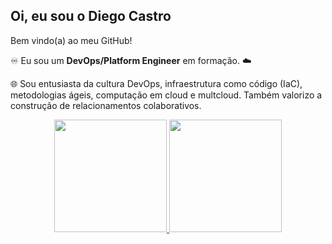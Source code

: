 ## Oi, eu sou o Diego Castro

Bem vindo(a) ao meu GitHub!

♾️ Eu sou um **DevOps/Platform Engineer** em formação. ☁️

🌐 Sou entusiasta da cultura DevOps, infraestrutura como código (IaC), metodologias ágeis, computação em cloud e multcloud. Também valorizo a construção de relacionamentos colaborativos.

<div align="center">
  <a href="https://github.com/diegodsccastro">
  <img height="180em" src="https://github-readme-stats-git-masterrstrickstaa.vercel.app/apiusername=diegodsccastro&show_icons=true&theme=tokyonight&include_all_commits=true&count_private=true"/>
  <img height="180em" src="https://github-readme-stats-git-masterrstaa-rickstaa.vercel.app/api/top-langs/?username=diegodsccastro&layout=compact&langs_count=7&theme=tokyonight"/>
</div>
  
